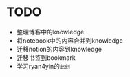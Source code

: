 # TODO

- 整理博客中的knowledge
- 将notebook中的内容合并到knowledge
- 迁移notion的内容到knowledge
- 迁移书签到bookmark
- 学习ryan4yin的`此刻`